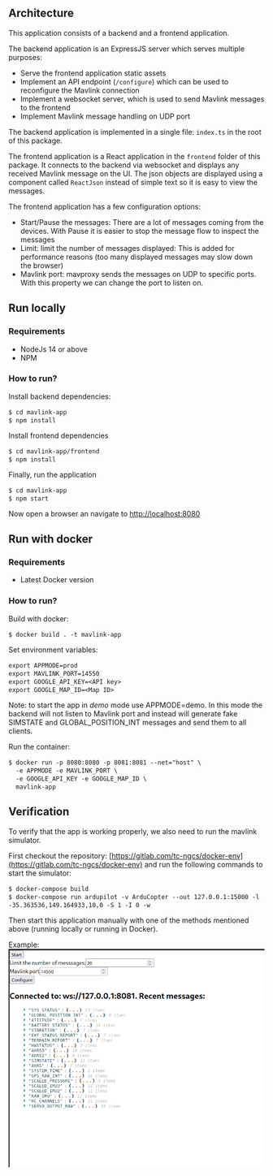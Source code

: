 ## Architecture

This application consists of a backend and a frontend application.

The backend application is an ExpressJS server which serves multiple purposes:

- Serve the frontend application static assets
- Implement an API endpoint (`/configure`) which can be used to reconfigure the Mavlink connection
- Implement a websocket server, which is used to send Mavlink messages to the frontend
- Implement Mavlink message handling on UDP port

The backend application is implemented in a single file: `index.ts` in the root of this package.

The frontend application is a React application in the `frontend` folder of this package. It connects to the backend via websocket and displays any received Mavlink message on the UI. The json objects are displayed using a component called `ReactJson` instead of simple text so it is easy to view the messages.

The frontend application has a few configuration options:

- Start/Pause the messages: There are a lot of messages coming from the devices. With Pause it is easier to stop the message flow to inspect the messages
- Limit: limit the number of messages displayed: This is added for performance reasons (too many displayed messages may slow down the browser)
- Mavlink port: mavproxy sends the messages on UDP to specific ports. With this property we can change the port to listen on.

## Run locally

### Requirements

- NodeJs 14 or above
- NPM

### How to run?

Install backend dependencies:

```
$ cd mavlink-app
$ npm install
```

Install frontend dependencies

```
$ cd mavlink-app/frontend
$ npm install
```

Finally, run the application

```
$ cd mavlink-app
$ npm start
```

Now open a browser an navigate to [http://localhost:8080](http://localhost:8080)

## Run with docker

### Requirements

- Latest Docker version

### How to run?

Build with docker:

```
$ docker build . -t mavlink-app
```

Set environment variables:

```
export APPMODE=prod
export MAVLINK_PORT=14550
export GOOGLE_API_KEY=<API key>
export GOOGLE_MAP_ID=<Map ID>
```

Note: to start the app in *demo* mode use APPMODE=demo.
In this mode the backend will not listen to Mavlink port and instead will
generate fake SIMSTATE and GLOBAL_POSITION_INT messages and send them to all clients.

Run the container:

```
$ docker run -p 8080:8080 -p 8081:8081 --net="host" \
  -e APPMODE -e MAVLINK_PORT \
  -e GOOGLE_API_KEY -e GOOGLE_MAP_ID \
  mavlink-app
```

## Verification

To verify that the app is working properly, we also need to run the mavlink simulator.

First checkout the repository: [https://gitlab.com/tc-ngcs/docker-env](https://gitlab.com/tc-ngcs/docker-env) and run the following commands to start the simulator:

```
$ docker-compose build
$ docker-compose run ardupilot -v ArduCopter --out 127.0.0.1:15000 -l -35.363536,149.164933,10,0 -S 1 -I 0 -w
```

Then start this application manually with one of the methods mentioned above (running locally or running in Docker).

Example: ![Screenshot](screenshot.png)

